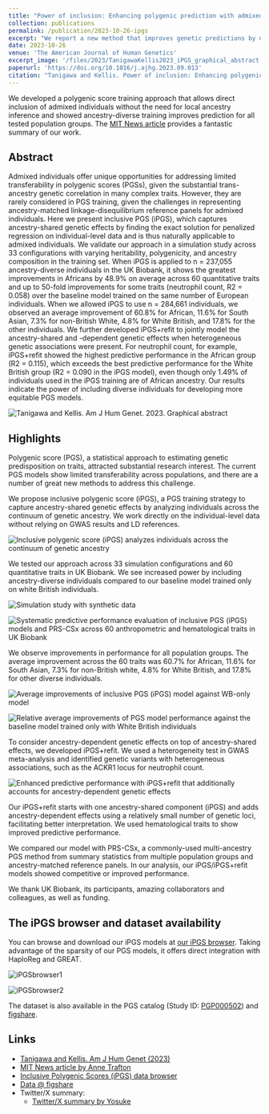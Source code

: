 ```yaml
---
title: "Power of inclusion: Enhancing polygenic prediction with admixed individuals"
collection: publications
permalink: /publication/2023-10-26-ipgs
excerpt: "We report a new method that improves genetic predictions by directly including admixed and ancestry-diverse individuals. The inclusive training strategy makes genetic prediction models more accurate for everyone, promoting health equity."
date: 2023-10-26
venue: 'The American Journal of Human Genetics'
excerpt_image: '/files/2023/TanigawaKellis2023_iPGS_graphical_abstract.png'
paperurl: 'https://doi.org/10.1016/j.ajhg.2023.09.013'
citation: "Tanigawa and Kellis. Power of inclusion: Enhancing polygenic prediction with admixed individuals. The American Journal of Human Genetics (2023)."
---
```


We developed a polygenic score training approach that allows direct inclusion of admixed individuals without the need for local ancestry inference and showed ancestry-diverse training improves prediction for all tested population groups. The [MIT News article](https://news.mit.edu/2023/making-genetic-prediction-models-more-inclusive-1026) provides a fantastic summary of our work.

## Abstract

Admixed individuals offer unique opportunities for addressing limited transferability in polygenic scores (PGSs), given the substantial trans-ancestry genetic correlation in many complex traits. However, they are rarely considered in PGS training, given the challenges in representing ancestry-matched linkage-disequilibrium reference panels for admixed individuals. Here we present inclusive PGS (iPGS), which captures ancestry-shared genetic effects by finding the exact solution for penalized regression on individual-level data and is thus naturally applicable to admixed individuals. We validate our approach in a simulation study across 33 configurations with varying heritability, polygenicity, and ancestry composition in the training set. When iPGS is applied to n = 237,055 ancestry-diverse individuals in the UK Biobank, it shows the greatest improvements in Africans by 48.9% on average across 60 quantitative traits and up to 50-fold improvements for some traits (neutrophil count, R2 = 0.058) over the baseline model trained on the same number of European individuals. When we allowed iPGS to use n = 284,661 individuals, we observed an average improvement of 60.8% for African, 11.6% for South Asian, 7.3% for non-British White, 4.8% for White British, and 17.8% for the other individuals. We further developed iPGS+refit to jointly model the ancestry-shared and -dependent genetic effects when heterogeneous genetic associations were present. For neutrophil count, for example, iPGS+refit showed the highest predictive performance in the African group (R2 = 0.115), which exceeds the best predictive performance for the White British group (R2 = 0.090 in the iPGS model), even though only 1.49% of individuals used in the iPGS training are of African ancestry. Our results indicate the power of including diverse individuals for developing more equitable PGS models.

![Tanigawa and Kellis. Am J Hum Genet. 2023. Graphical abstract](/files/2023/TanigawaKellis2023_iPGS_graphical_abstract.png)

## Highlights

Polygenic score (PGS), a statistical approach to estimating genetic predisposition on traits, attracted substantial research interest. The current PGS models show limited transferability across populations, and there are a number of great new methods to address this challenge.

We propose inclusive polygenic score (iPGS), a PGS training strategy to capture ancestry-shared genetic effects by analyzing individuals across the continuum of genetic ancestry. We work directly on the individual-level data without relying on GWAS results and LD references.

![Inclusive polygenic score (iPGS) analyzes individuals across the continuum of genetic ancestry](/files/2023/TanigawaKellis2023_iPGS_Fig2A_crop.png)

We tested our approach across 33 simulation configurations and 60 quantitative traits in UK Biobank. We see increased power by including ancestry-diverse individuals compared to our baseline model trained only on white British individuals.

![Simulation study with synthetic data](/files/2023/TanigawaKellis2023_iPGS_Fig1_crop.png)

![Systematic predictive performance evaluation of inclusive PGS (iPGS) models and PRS-CSx across 60 anthropometric and hematological traits in UK Biobank](/files/2023/TanigawaKellis2023_iPGS_Fig3_crop.png)

We observe improvements in performance for all population groups. The average improvement across the 60 traits was 60.7% for African, 11.6% for South Asian, 7.3% for non-British white, 4.8% for White British, and 17.8% for other diverse individuals.

![Average improvements of inclusive PGS (iPGS) model against WB-only model](/files/2023/TanigawaKellis2023_iPGS_FigS6_crop.png)

![Relative average improvements of PGS model performance against the baseline model trained only with White British individuals](/files/2023/TanigawaKellis2023_iPGS_Fig2B_crop.png)

To consider ancestry-dependent genetic effects on top of ancestry-shared effects, we developed iPGS+refit. We used a heterogeneity test in GWAS meta-analysis and identified genetic variants with heterogeneous associations, such as the ACKR1 locus for neutrophil count.

![Enhanced predictive performance with iPGS+refit that additionally accounts for ancestry-dependent genetic effects](/files/2023/TanigawaKellis2023_iPGS_Fig4ABC_crop.png)

Our iPGS+refit starts with one ancestry-shared component (iPGS) and adds ancestry-dependent effects using a relatively small number of genetic loci, facilitating better interpretation. We used hematological traits to show improved predictive performance.

We compared our model with PRS-CSx, a commonly-used multi-ancestry PGS method from summary statistics from multiple population groups and ancestry-matched reference panels. In our analysis, our iPGS/iPGS+refit models showed competitive or improved performance.

We thank UK Biobank, its participants, amazing collaborators and colleagues, as well as funding.

## The iPGS browser and dataset availability

You can browse and download our iPGS models at [our iPGS browser](http://ipgs.mit.edu/). Taking advantage of the sparsity of our PGS models, it offers direct integration with HaploReg and GREAT.

![iPGSbrowser1](/files/2023/TanigawaKellis2023_iPGS_iPGSbrowser1.png)

![iPGSbrowser2](/files/2023/TanigawaKellis2023_iPGS_iPGSbrowser2.png)

The dataset is also available in the PGS catalog (Study ID: [PGP000502](https://www.pgscatalog.org/publication/PGP000502/)) and [figshare](https://doi.org/10.6084/m9.figshare.22905368).

## Links

- [Tanigawa and Kellis. Am J Hum Genet (2023)](https://doi.org/10.1016/j.ajhg.2023.09.013)
- [MIT News article by Anne Trafton](https://news.mit.edu/2023/making-genetic-prediction-models-more-inclusive-1026)
- [Inclusive Polygenic Scores (iPGS) data browser](http://ipgs.mit.edu/)
- [Data @ figshare](https://doi.org/10.6084/m9.figshare.22905368)
- Twitter/X summary:
  - [Twitter/X summary by Yosuke](https://twitter.com/yk_tani/status/1717740004301304048)
